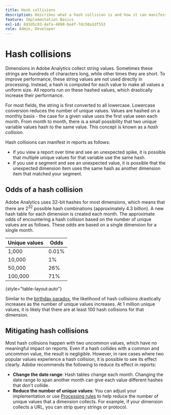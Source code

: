 ```yaml
---
title: Hash collisions
description: Describes what a hash collision is and how it can manifest.
feature: Implementation Basics
exl-id: 693d5c03-4afa-4890-be4f-7dc58a1df553
role: Admin, Developer
---
```

# Hash collisions

Dimensions in Adobe Analytics collect string values. Sometimes these strings are hundreds of characters long, while other times they are short. To improve performance, these string values are not used directly in processing. Instead, a hash is computed for each value to make all values a uniform size. All reports run on these hashed values, which drastically increase their performance.

For most fields, the string is first converted to all lowercase. Lowercase conversion reduces the number of unique values. Values are hashed on a monthly basis - the case for a given value uses the first value seen each month. From month to month, there is a small possibility that two unique variable values hash to the same value. This concept is known as a *hash collision*.

Hash collisions can manifest in reports as follows:

* If you view a report over time and see an unexpected spike, it is possible that multiple unique values for that variable use the same hash.
* If you use a segment and see an unexpected value, it is possible that the unexpected dimension item uses the same hash as another dimension item that matched your segment.

## Odds of a hash collision

Adobe Analytics uses 32-bit hashes for most dimensions, which means that there are 2<sup>32</sup> possible hash combinations (approximately 4.3 billion). A new hash table for each dimension is created each month. The approximate odds of encountering a hash collision based on the number of unique values are as follows. These odds are based on a single dimension for a single month.

| Unique values | Odds |
| --- | --- |
| 1,000 | 0.01% |
| 10,000 | 1% |
| 50,000 | 26% |
| 100,000 | 71% |

{style="table-layout:auto"}

Similar to the [birthday paradox](https://en.wikipedia.org/wiki/Birthday_problem), the likelihood of hash collisions drastically increases as the number of unique values increases. At 1 million unique values, it is likely that there are at least 100 hash collisions for that dimension.

## Mitigating hash collisions

Most hash collisions happen with two uncommon values, which have no meaningful impact on reports. Even if a hash collides with a common and uncommon value, the result is negligible. However, in rare cases where two popular values experience a hash collision, it is possible to see its effect clearly. Adobe recommends the following to reduce its effect in reports:

* **Change the date range**: Hash tables change each month. Changing the date range to span another month can give each value different hashes that don't collide.
* **Reduce the number of unique values**: You can adjust your implementation or use [Processing rules](/help/admin/admin/c-manage-report-suites/c-edit-report-suites/general/processing-rules/pr-overview.md) to help reduce the number of unique values that a dimension collects. For example, if your dimension collects a URL, you can strip query strings or protocol.

<!-- https://wiki.corp.adobe.com/pages/viewpage.action?spaceKey=OmniArch&title=Uniques -->
